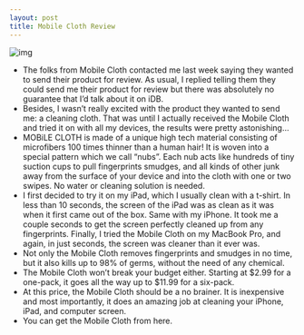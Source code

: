 ```yaml
---
layout: post
title: Mobile Cloth Review
---
```

![img](http://media.idownloadblog.com/wp-content/uploads/2010/12/Mobile-Cloth.jpg)
* The folks from Mobile Cloth contacted me last week saying they wanted to send their product for review. As usual, I replied telling them they could send me their product for review but there was absolutely no guarantee that I’d talk about it on iDB.
* Besides, I wasn’t really excited with the product they wanted to send me: a cleaning cloth. That was until I actually received the Mobile Cloth and tried it on with all my devices, the results were pretty astonishing…
* MOBiLE CLOTH is made of a unique high tech material consisting of microfibers 100 times thinner than a human hair! It is woven into a special pattern which we call “nubs”. Each nub acts like hundreds of tiny suction cups to pull fingerprints smudges, and all kinds of other junk away from the surface of your device and into the cloth with one or two swipes. No water or cleaning solution is needed.
* I first decided to try it on my iPad, which I usually clean with a t-shirt. In less than 10 seconds, the screen of the iPad was as clean as it was when it first came out of the box. Same with my iPhone. It took me a couple seconds to get the screen perfectly cleaned up from any fingerprints. Finally, I tried the Mobile Cloth on my MacBook Pro, and again, in just seconds, the screen was cleaner than it ever was.
* Not only the Mobile Cloth removes fingerprints and smudges in no time, but it also kills up to 98% of germs, without the need of any chemical.
* The Mobile Cloth won’t break your budget either. Starting at $2.99 for a one-pack, it goes all the way up to $11.99 for a six-pack.
* At this price, the Mobile Cloth should be a no brainer. It is inexpensive and most importantly, it does an amazing job at cleaning your iPhone, iPad, and computer screen.
* You can get the Mobile Cloth from here.

